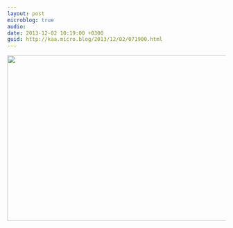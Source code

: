 ```yaml
---
layout: post
microblog: true
audio: 
date: 2013-12-02 10:19:00 +0300
guid: http://kaa.micro.blog/2013/12/02/071900.html
---
```

<img src="http://www.kaa.bz/uploads/2018/340f2777e2.jpg" alt="" width="840" height="382" class="alignnone size-full wp-image-980" />
